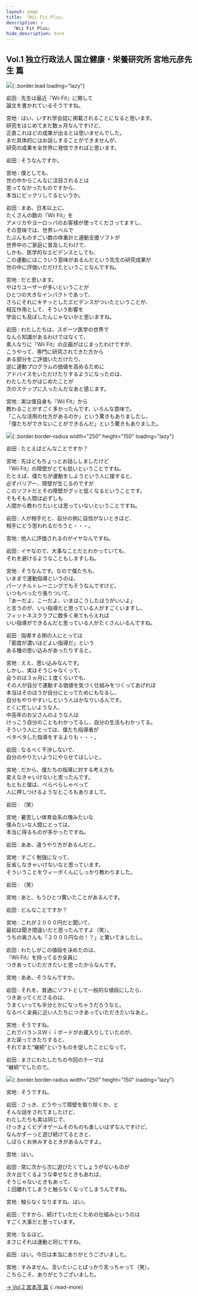 ```yaml
---
layout: page
title: 『Wii Fit Plus』
description: >
  『Wii Fit Plus』
hide_description: ture
---
```


## Vol.1 独立行政法人 国立健康・栄養研究所 宮地元彦先生 篇

![](/interviews/jp/wii/rfpj/vol1/img/mainvisual5.jpg){:.border.lead loading="lazy"}

岩田
: 先生は最近『Wii Fit』に関して<br>論文を書かれているそうですね。

宮地
: はい、いずれ学会誌に掲載されることになると思います。<br>研究をはじめてまだ数ヵ月なんですけど、<br>正直これほどの成果が出るとは思いませんでした。<br>まだ具体的にはお話しすることができませんが、<br>研究の成果を全世界に発信できればと思います。

岩田
: そうなんですか。

宮地
: 僕としても、<br>世の中からこんなに注目されるとは<br>思ってなかったものですから、<br>本当にビックリしてるというか。

岩田
: まあ、日本以上に、<br>たくさんの数の『Wii Fit』を<br>アメリカやヨーロッパのお客様が使ってくださってますし、<br>その意味では、世界レベルで<br>たぶんものすごい数の体重計と運動支援ソフトが<br>世界中のご家庭に普及したわけで、<br>しかも、医学的なエビデンスとしても、<br>この運動にはこういう意味があるんだという先生の研究成果が<br>世の中に評価いただけたということなんですね。

宮地
: だと思います。<br>やはりユーザーが多いということが<br>ひとつの大きなインパクトであって、<br>さらにそれにキチッとしたエビデンスがついたということが、<br>相互作用として、そういう影響を<br>学会にも及ぼしたんじゃないかと思いますね。

岩田
: わたしたちは、スポーツ医学の世界で<br>なんら知識があるわけではなくて、<br>素人なりに『Wii Fit』の企画がはじまったわけですが、<br>こうやって、専門に研究されてきた方から<br>ある部分をご評価いただけたり、<br>逆に運動プログラムの価値を高めるために<br>アドバイスをいただけたりするようになったのは、<br>わたしたちがはじめたことが<br>次のステップに入ったんだなあと感じます。

宮地
: 実は僕自身も『Wii Fit』から<br>教わることがすごく多かったんです、いろんな意味で。<br>「こんな活用の仕方があるのか」という驚きもありましたし、<br>「僕たちができないことができるんだ」という驚きもありました。

![](/interviews/jp/wii/rfpj/vol1/img/photo10.jpg){:.border.border-radius width="250" height="150" loading="lazy"}

岩田
: たとえばどんなことですか？

宮地
: 先ほどもちょっとお話ししましたけど<br>『Wii Fit』の障壁がとても低いということですね。<br>たとえば、僕たちが運動をしようという人に接すると、<br>必ずバリアー、障壁が生じるのですが<br>このソフトだとその障壁がグッと低くなるということです。<br>そもそも人間は必ずしも<br>人間から教わりたいとは思っていないということですね。

岩田
: 人が相手だと、自分の側に自信がないときほど、<br>相手にどう思われるだろうと・・・。

宮地
: 他人に評価されるのがイヤなんですね。

岩田
: イヤなので、大事なことだとわかっていても、<br>それを避けるようなこともしますしね。

宮地
: そうなんです。なので僕たちも、<br>いままで運動指導というのは、<br>パーソナルトレーニングでもそうなんですけど、<br>いつもべったり張りついて、<br>「あーだよ、こーだよ、いまはこうしたほうがいいよ」<br>と言うのが、いい指導だと思っている人がすごくいますし、<br>フィットネスクラブに数多く来てもらえれば<br>いい指導ができるんだと思っている人がたくさんいるんですね。

岩田
: 指導する側の人にとっては<br>「密度が濃いほどよい指導だ」という<br>ある種の思い込みがあったりすると。

宮地
: ええ、思い込みなんです。<br>しかし、実はそうじゃなくって、<br>会うのは３ヵ月に１度くらいでも、<br>その人が自分で運動する価値を気づく仕組みをつくってあげれば<br>本当はそのほうが自分にとってためにもなるし、<br>自分もやりやすいしという人はかなりいるんです。<br>とくに忙しいような人、<br>中高年のお父さんのような人は<br>けっこう自分のこともわかってるし、自分の生活もわかってる。<br>そういう人にとっては、僕たち指導者が<br>ベタベタした指導をするよりも・・・。

岩田
: なるべく干渉しないで、<br>自分のやりたいようにやらせてほしいと。

宮地
: だから、僕たちの指導に対する考え方も<br>変えなきゃいけないと思ったんです。<br>もともと僕は、べらべらしゃべって<br>人に押しつけるようなところもありまして。

岩田
: （笑）

宮地
: 暑苦しい体育会系の塊みたいな<br>僕みたいな人間にとっては、<br>本当に得るものが多かったですね。

岩田
: ああ、違うやり方があるんだと。

宮地
: すごく勉強になって、<br>反省しなきゃいけないなと思っています。<br>そういうことをウィーボくんにしっかり教わりました。

岩田
: （笑）

宮地
: あと、もうひとつ驚いたことがあるんです。

岩田
: どんなことですか？

宮地
: これが２０００円だと聞いて、<br>最初は聞き間違いだと思ったんですよ（笑）。<br>うちの奥さんも「２０００円なの！？」と驚いてましたし。

岩田
: わたしがこの値段を決めたのは、<br>『Wii Fit』を持ってる方全員に<br>つきあっていただきたいと思ったからなんです。

宮地
: ああ、そうなんですか。

岩田
: それを、普通にソフトとして一般的な値段にしたら、<br>つきあってくださるのは、<br>うまくいっても半分とかになっちゃうだろうなと。<br>なるべく全員に近い人たちにつきあっていただきたいなあと。

宮地
: そうですね。<br>これでバランスＷｉｉボードがお蔵入りしていたのが、<br>また戻ってきたりすると、<br>それでまた“継続”というものを促したことになって。

岩田
: まさにわたしたちの今回のテーマは<br>“継続”でしたので。

![](/interviews/jp/wii/rfpj/vol1/img/photo11.jpg){:.border.border-radius width="250" height="150" loading="lazy"}

宮地
: そうですね。

岩田
: さっき、どうやって障壁を取り除くか、と<br>そんな話をされてましたけど、<br>わたしたちも実は同じで、<br>けっきょくビデオゲームそのものも楽しいはずなんですけど、<br>なんかずーっと遊び続けてるときと、<br>しばらくお休みするときがあるんですよ。

宮地
: はい。

岩田
: 常に次から次に遊びたくてしょうがないものが<br>次々出てくるような幸せなときもあれば、<br>そうじゃないときもあって、<br>１回離れてしまうと触らなくなってしまうんですね。

宮地
: 触らなくなりますね、はい。

岩田
: ですから、続けていただくための仕組みというのは<br>すごく大事だと思っています。

宮地
: なるほど。<br>まさにそれは運動と同じですね。

岩田
: はい。今日は本当にありがとうございました。

宮地
: すみません、言いたいことばっかり言っちゃって（笑）。<br>こちらこそ、ありがとうございました。

[→ Vol.2 宮本茂 篇](../vol2/1.md)
{:.read-more}

